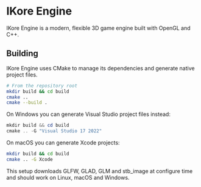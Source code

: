 # IKore Engine
IKore Engine is a modern, flexible 3D game engine built with OpenGL and C++.

## Building

IKore Engine uses CMake to manage its dependencies and generate native project files.

```bash
# From the repository root
mkdir build && cd build
cmake ..
cmake --build .
```

On Windows you can generate Visual Studio project files instead:

```powershell
mkdir build && cd build
cmake .. -G "Visual Studio 17 2022"
```

On macOS you can generate Xcode projects:

```bash
mkdir build && cd build
cmake .. -G Xcode
```

This setup downloads GLFW, GLAD, GLM and stb_image at configure time and should work on Linux, macOS and Windows.
